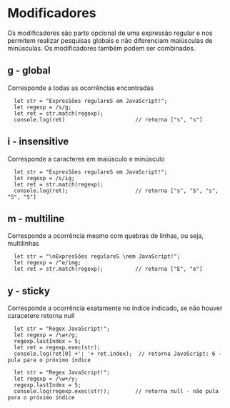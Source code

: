 # Modificadores
Os modificadores são parte opcional de uma expressão regular e nos permitem realizar pesquisas globais e não diferenciam maiúsculas de minúsculas. Os modificadores também podem ser combinados.

## g - global
Corresponde a todas as ocorrências encontradas

      let str = "ExpresSões regulareS em JavaScript!";
      let regexp = /s/g;
      let ret = str.match(regexp);          
      console.log(ret)                      // retorna ["s", "s"]

## i - insensitive
Corresponde a caracteres em maiúsculo e minúsculo

      let str = "ExpresSões regulareS em JavaScript!";
      let regexp = /s/ig;
      let ret = str.match(regexp);           
      console.log(ret);                     // retorna ["s", "S", "s", "S", "S"]

## m - multiline
Corresponde a ocorrência mesmo com quebras de linhas, ou seja, multilinhas

      let str = "\nExpresSões regulareS \nem JavaScript!";
      let regexp = /^e/img;
      let ret = str.match(regexp);          // retorna ["E", "e"]

## y - sticky
Corresponde a ocorrência exatamente no índice indicado, se não houver caracetere retorna null

      let str = "Regex JavaScript!";
      let regexp = /\w+/g;
      regexp.lastIndex = 5;
      let ret = regexp.exec(str);
      console.log(ret[0] +': '+ ret.index);  // retorna JavaScript: 6 - pula para o próximo índice
      
      let str = "Regex JavaScript!";
      let regexp = /\w+/y;
      regexp.lastIndex = 5;
      console.log(regexp.exec(str));        // retorna null - não pula para o próximo índice
      
